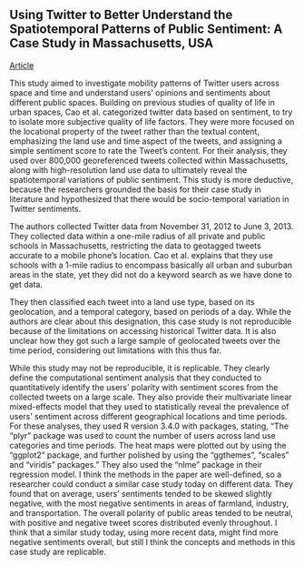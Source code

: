 ## Using Twitter to Better Understand the Spatiotemporal Patterns of Public Sentiment: A Case Study in Massachusetts, USA
[Article](https://www.tandfonline.com/doi/full/10.1080/15230406.2013.776212)

This study aimed to investigate mobility patterns of Twitter users across space and time and understand users’ opinions and sentiments about different public spaces. Building on previous studies of quality of life in urban spaces, Cao et al. categorized twitter data based on sentiment, to try to isolate more subjective quality of life factors. They were more focused on the locational property of the tweet rather than the textual content, emphasizing the land use and time aspect of the tweets, and assigning a simple sentiment score to rate the Tweet’s content. For their analysis, they used over 800,000 georeferenced tweets collected within Massachusetts, along with high-resolution land use data to ultimately reveal the spatiotemporal variations of public sentiment. This study is more deductive, because the researchers grounded the basis for their case study in literature and hypothesized that there would be socio-temporal variation in Twitter sentiments. 

The authors collected Twitter data from November 31, 2012 to June 3, 2013. They collected data within a one-mile radius of all private and public schools in Massachusetts, restricting the data to geotagged tweets accurate to a mobile phone’s location. Cao et al. explains that they use schools with a 1-mile radius to encompass basically all urban and suburban areas in the state, yet they did not do a keyword search as we have done to get data. 

They then classified each tweet into a land use type, based on its geolocation, and a temporal category, based on periods of a day. While the authors are clear about this designation, this case study is not reproducible because of the limitations on accessing historical Twitter data. It is also unclear how they got such a large sample of geolocated tweets over the time period, considering out limitations with this thus far. 

While this study may not be reproducible, it is replicable. They clearly define the computational sentiment analysis that they conducted to quantitatively identify the users’ polarity with sentiment scores from the collected tweets on a large scale. They also provide their multivariate linear mixed-effects model that they used to statistically reveal the prevalence of users’ sentiment across different geographical locations and time periods. For these analyses, they used R version 3.4.0 with packages, stating, “The “plyr” package was used to count the number of users across land use categories and time periods. The heat maps were plotted out by using the “ggplot2” package, and further polished by using the “ggthemes”, “scales” and “viridis” packages.” They also used the “nlme” package in their regression model. I think the methods in the paper are well-defined, so a researcher could conduct a similar case study today on different data. They found that on average, users’ sentiments tended to be skewed slightly negative, with the most negative sentiments in areas of farmland, industry, and transportation. The overall polarity of public areas tended to be neutral, with positive and negative tweet scores distributed evenly throughout. I think that a similar study today, using more recent data, might find more negative sentiments overall, but still I think the concepts and methods in this case study are replicable. 
